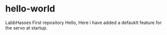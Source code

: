 # hello-world
LabbHasses First repository
Hello, Here i have added a defauklt feature for the servo at startup.
